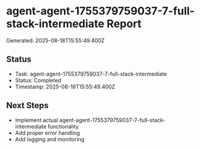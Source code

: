 # agent-agent-1755379759037-7-full-stack-intermediate Report

Generated: 2025-08-18T15:55:49.400Z

## Status
- Task: agent-agent-1755379759037-7-full-stack-intermediate
- Status: Completed
- Timestamp: 2025-08-18T15:55:49.400Z

## Next Steps
- Implement actual agent-agent-1755379759037-7-full-stack-intermediate functionality
- Add proper error handling
- Add logging and monitoring
